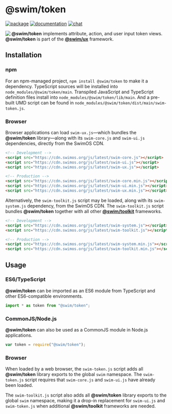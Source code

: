 # @swim/token

[![package](https://img.shields.io/npm/v/@swim/token.svg)](https://www.npmjs.com/package/@swim/token)
[![documentation](https://img.shields.io/badge/doc-TypeDoc-blue.svg)](https://docs.swimos.org/js/latest/modules/_swim_token.html)
[![chat](https://img.shields.io/badge/chat-Gitter-green.svg)](https://gitter.im/swimos/community)

<a href="https://www.swimos.org"><img src="https://docs.swimos.org/readme/marlin-blue.svg" align="left"></a>

**@swim/token** implements attribute, action, and user input token views.  **@swim/token** is part of the
[**@swim/ux**](https://github.com/swimos/swim/tree/master/swim-toolkit-js/swim-ux-js/@swim/ux) framework.

## Installation

### npm

For an npm-managed project, `npm install @swim/token` to make it a dependency.
TypeScript sources will be installed into `node_modules/@swim/token/main`.
Transpiled JavaScript and TypeScript definition files install into
`node_modules/@swim/token/lib/main`.  And a pre-built UMD script can
be found in `node_modules/@swim/token/dist/main/swim-token.js`.

### Browser

Browser applications can load `swim-ux.js`—which bundles the **@swim/token**
library—along with its `swim-core.js` and `swim-ui.js` dependencies, directly
from the SwimOS CDN.

```html
<!-- Development -->
<script src="https://cdn.swimos.org/js/latest/swim-core.js"></script>
<script src="https://cdn.swimos.org/js/latest/swim-ui.js"></script>
<script src="https://cdn.swimos.org/js/latest/swim-ux.js"></script>

<!-- Production -->
<script src="https://cdn.swimos.org/js/latest/swim-core.min.js"></script>
<script src="https://cdn.swimos.org/js/latest/swim-ui.min.js"></script>
<script src="https://cdn.swimos.org/js/latest/swim-ux.min.js"></script>
```

Alternatively, the `swim-toolkit.js` script may be loaded, along with its
`swim-system.js` dependency, from the SwimOS CDN.  The `swim-toolkit.js`
script bundles **@swim/token** together with all other
[**@swim/toolkit**](https://github.com/swimos/swim/tree/master/swim-toolkit-js/@swim/toolkit)
frameworks.

```html
<!-- Development -->
<script src="https://cdn.swimos.org/js/latest/swim-system.js"></script>
<script src="https://cdn.swimos.org/js/latest/swim-toolkit.js"></script>

<!-- Production -->
<script src="https://cdn.swimos.org/js/latest/swim-system.min.js"></script>
<script src="https://cdn.swimos.org/js/latest/swim-toolkit.min.js"></script>
```

## Usage

### ES6/TypeScript

**@swim/token** can be imported as an ES6 module from TypeScript and other
ES6-compatible environments.

```typescript
import * as token from "@swim/token";
```

### CommonJS/Node.js

**@swim/token** can also be used as a CommonJS module in Node.js applications.

```javascript
var token = require("@swim/token");
```

### Browser

When loaded by a web browser, the `swim-token.js` script adds all
**@swim/token** library exports to the global `swim` namespace.
The `swim-token.js` script requires that `swim-core.js` and `swim-ui.js`
have already been loaded.

The `swim-toolkit.js` script also adds all **@swim/token** library
exports to the global `swim` namespace, making it a drop-in replacement for
`swim-ui.js` and `swim-token.js` when additional **@swim/toolkit** frameworks
are needed.
